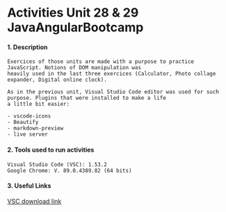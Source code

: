 # Activities Unit 28 & 29 JavaAngularBootcamp

#### 1. Description
```
Exercices of those units are made with a purpose to practice JavaScript. Notions of DOM manipulation was 
heavily used in the last three exercices (Calculator, Photo collage expander, Digital online clock). 

As in the previous unit, Visual Studio Code editor was used for such purpose. Plugins that were installed to make a life 
a little bit easier:

- vscode-icons
- Beautify
- markdown-preview
- live server
```

#### 2. Tools used to run activities
```
Visual Studio Code (VSC): 1.53.2
Google Chrome: V. 89.0.4389.82 (64 bits)
```
#### 3. Useful Links

[VSC download link](https://code.visualstudio.com/download)
